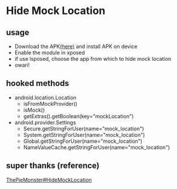 # Hide Mock Location

## usage
- Download the APK[(here)](https://github.com/auag0/HideMockLocation/releases/latest) and install APK on device
- Enable the module in xposed
- if use lsposed, choose the app from which to hide mock location
- owari!

## hooked methods
- android.location.Location
  - isFromMockProvider()
  - isMock()
  - getExtras().getBoolean(key="mockLocation")
- android.provider.Settings
  - Secure.getStringForUser(name="mock_location")
  - System.getStringForUser(name="mock_location")
  - Global.getStringForUser(name="mock_location")
  - NameValueCache.getStringForUser(name="mock_location")

## super thanks (reference)
[ThePieMonster#HideMockLocation](https://github.com/ThePieMonster/HideMockLocation)
